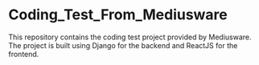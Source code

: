 # Coding_Test_From_Mediusware
This repository contains the coding test project provided by Mediusware. The project is built using Django for the backend and ReactJS for the frontend.
